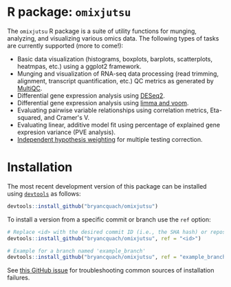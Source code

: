 # R package: `omixjutsu`

The `omixjutsu` R package is a suite of utility functions for munging, analyzing, and visualizing various omics data. The following types of tasks are currently supported (more to come!):

* Basic data visualization (histograms, boxplots, barplots, scatterplots, heatmpas, etc.) using a ggplot2 framework.
* Munging and visualization of RNA-seq data processing (read trimming, alignment, transcript quantification, etc.) QC metrics as generated by [MultiQC](https://multiqc.info/).
* Differential gene expression analysis using [DESeq2](https://bioconductor.org/packages/release/bioc/html/DESeq2.html).
* Differential gene expression analysis using [limma and voom](https://bioconductor.org/packages/limma/).
* Evaluating pairwise variable relationships using correlation metrics, Eta-squared, and Cramer's V.
* Evaluating linear, additive model fit using percentage of explained gene expresion variance (PVE analysis).
* [Independent hypothesis weighting](https://bioconductor.org/packages/IHW/) for multiple testing correction.

# Installation

The most recent development version of this package can be installed using [`devtools`](https://devtools.r-lib.org/) as follows:

```R
devtools::install_github("bryancquach/omixjutsu")
```

To install a version from a specific commit or branch use the `ref` option:

```R
# Replace <id> with the desired commit ID (i.e., the SHA hash) or repository branch
devtools::install_github("bryancquach/omixjutsu", ref = "<id>")

# Example for a branch named 'example_branch'
devtools::install_github("bryancquach/omixjutsu", ref = "example_branch")
```

See [this GitHub issue](https://github.com/bryancquach/omixjutsu/issues/2#issue-1557056581) for troubleshooting common sources of installation failures.
